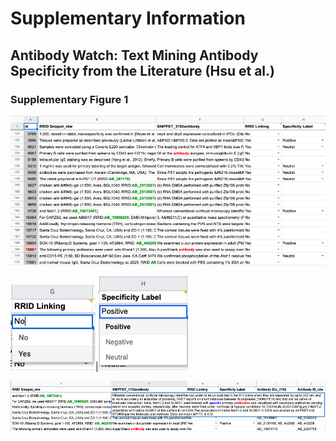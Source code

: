 # Supplementary Information
## Antibody Watch: Text Mining Antibody Specificity from the Literature (Hsu et al.) 
### Supplementary Figure 1
![1.1](/SupImages/SupFig1-1.png)

![1.2](/SupImages/SupFig1-2.png)|![1.3](/SupImages/SupFig1-3.png)

![1.4](/SupImages/SupFig1-4.png)
